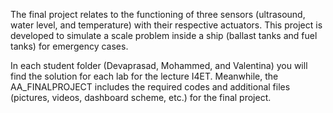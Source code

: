 The final project relates to the functioning of three sensors (ultrasound, water level, and temperature) with their respective actuators. This project is developed to simulate a scale problem inside a ship (ballast tanks and fuel tanks) for emergency cases.

In each student folder (Devaprasad, Mohammed, and Valentina) you will find the solution for each lab for the lecture I4ET. 
Meanwhile, the AA_FINALPROJECT includes the required codes and additional files (pictures, videos, dashboard scheme, etc.) for the final project.
